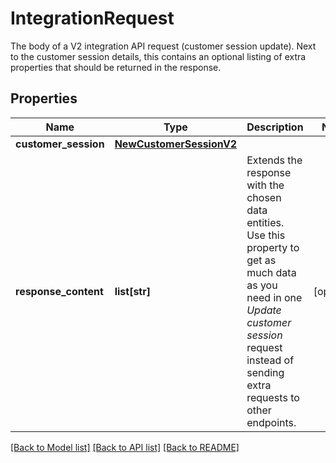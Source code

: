 # IntegrationRequest

The body of a V2 integration API request (customer session update). Next to the customer session details, this contains an optional listing of extra properties that should be returned in the response.
## Properties
Name | Type | Description | Notes
------------ | ------------- | ------------- | -------------
**customer_session** | [**NewCustomerSessionV2**](NewCustomerSessionV2.md) |  | 
**response_content** | **list[str]** | Extends the response with the chosen data entities. Use this property to get as much data as you need in one _Update customer session_ request instead of sending extra requests to other endpoints.  | [optional] 

[[Back to Model list]](../README.md#documentation-for-models) [[Back to API list]](../README.md#documentation-for-api-endpoints) [[Back to README]](../README.md)


